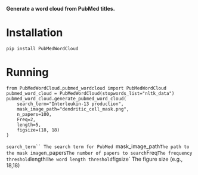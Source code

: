 **Generate a word cloud from PubMed titles.**

# Installation

```r{}
pip install PubMedWordCloud
```
# Running

```r{}
from PubMedWordCloud.pubmed_wordcloud import PubMedWordCloud
pubmed_word_cloud = PubMedWordCloud(stopwords_list="nltk_data")
pubmed_word_cloud.generate_pubmed_word_cloud(
    search_term="Interleukin-13 production",
    mask_image_path="dendritic_cell_mask.png",
    n_papers=100,
    Freq=2,
    length=5,
    figsize=(18, 18)
)

```

`search_term`` The search term for PubMed
`mask_image_path` The path to the mask image
`n_papers` The number of papers to search
`Freq` The frequency threshold
`length` The word length threshold
`figsize` The figure size (e.g., 18,18)
